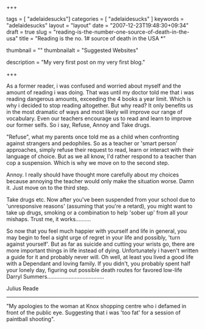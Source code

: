 
+++

tags = [ "adelaidesucks"]
categories = [ "adelaidesucks" ]
keywords = "adelaidesucks"
layout = "layout"
date = "2007-12-23T19:48:30+09:34"
draft = true
slug = "reading-is-the-number-one-source-of-death-in-the-usa"
title = "Reading is the no. 1# source of death in the USA *"

thumbnail = ""
thumbnailalt = "Suggested Websites"

description = "My very first post on my very first blog."

+++

As a former reader, i was confused and worried about myself and the amount of reading i was doing. That was until my doctor told me that i was reading dangerous amounts, exceeding the 4 books a year limit. Which is why i decided to stop reading altogether. But why read? It only benefits us in the most dramatic of ways and most likely will improve our range of vocabulary. Even our teachers encourage us to read and learn to improve our former selfs. So i say, Refuse, Annoy and Take drugs.

"Refuse", what my parents once told me as a child when confronting against strangers and pedophiles. So as a teacher or 'smart person' approaches, simply refuse their request to read, learn or interact with their language of choice. But as we all know, I'd rather respond to a teacher than cop a suspension. Which is why we move on to the second step.

Annoy. I really should have thought more carefully about my choices because annoying the teacher would only make the situation worse. Damn it. Just move on to the third step.

Take drugs etc. Now after you've been suspended from your school due to 'unresponsive reasons' (assuming that you're a retard), you might want to take up drugs, smoking or a combination to help 'sober up' from all your mishaps. Trust me, it works..........

So now that you feel much happier with yourself and life in general, you may begin to feel a sight urge of regret in your life and possibly, 'turn against yourself'. But as far as suicide and cutting your wrists go, there are more important things in life instead of dying. Unfortunately i haven't written a guide for it and probably never will. Oh well, at least you lived a good life with a Dependant and loving family. If you didn't, you probably spent half your lonely day, figuring out possible death routes for favored low-life Darryl Summers.....................................

Julius Reade
________________________________________________

"My apologies to the woman at Knox shopping centre who i defamed in front of the public eye. Suggesting that i was 'too fat' for a session of paintball shooting".